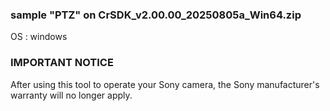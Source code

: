 ### sample "PTZ" on CrSDK_v2.00.00_20250805a_Win64.zip
OS : windows

### IMPORTANT NOTICE
After using this tool to operate your Sony camera, the Sony manufacturer's warranty will no longer apply.

